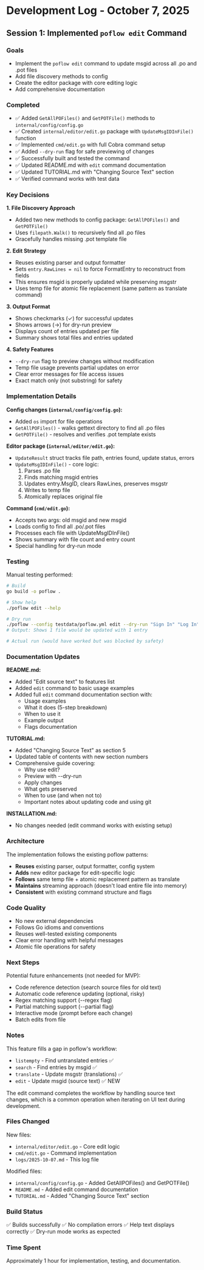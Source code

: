 # Development Log - October 7, 2025

## Session 1: Implemented `poflow edit` Command

### Goals
- Implement the `poflow edit` command to update msgid across all .po and .pot files
- Add file discovery methods to config
- Create the editor package with core editing logic
- Add comprehensive documentation

### Completed
- ✅ Added `GetAllPOFiles()` and `GetPOTFile()` methods to `internal/config/config.go`
- ✅ Created `internal/editor/edit.go` package with `UpdateMsgIDInFile()` function
- ✅ Implemented `cmd/edit.go` with full Cobra command setup
- ✅ Added `--dry-run` flag for safe previewing of changes
- ✅ Successfully built and tested the command
- ✅ Updated README.md with `edit` command documentation
- ✅ Updated TUTORIAL.md with "Changing Source Text" section
- ✅ Verified command works with test data

### Key Decisions

**1. File Discovery Approach**
- Added two new methods to config package: `GetAllPOFiles()` and `GetPOTFile()`
- Uses `filepath.Walk()` to recursively find all .po files
- Gracefully handles missing .pot template file

**2. Edit Strategy**
- Reuses existing parser and output formatter
- Sets `entry.RawLines = nil` to force FormatEntry to reconstruct from fields
- This ensures msgid is properly updated while preserving msgstr
- Uses temp file for atomic file replacement (same pattern as translate command)

**3. Output Format**
- Shows checkmarks (✓) for successful updates
- Shows arrows (→) for dry-run preview
- Displays count of entries updated per file
- Summary shows total files and entries updated

**4. Safety Features**
- `--dry-run` flag to preview changes without modification
- Temp file usage prevents partial updates on error
- Clear error messages for file access issues
- Exact match only (not substring) for safety

### Implementation Details

**Config changes (`internal/config/config.go`):**
- Added `os` import for file operations
- `GetAllPOFiles()` - walks gettext directory to find all .po files
- `GetPOTFile()` - resolves and verifies .pot template exists

**Editor package (`internal/editor/edit.go`):**
- `UpdateResult` struct tracks file path, entries found, update status, errors
- `UpdateMsgIDInFile()` - core logic:
  1. Parses .po file
  2. Finds matching msgid entries
  3. Updates entry.MsgID, clears RawLines, preserves msgstr
  4. Writes to temp file
  5. Atomically replaces original file

**Command (`cmd/edit.go`):**
- Accepts two args: old msgid and new msgid
- Loads config to find all .po/.pot files
- Processes each file with UpdateMsgIDInFile()
- Shows summary with file count and entry count
- Special handling for dry-run mode

### Testing

Manual testing performed:
```bash
# Build
go build -o poflow .

# Show help
./poflow edit --help

# Dry run
./poflow --config testdata/poflow.yml edit --dry-run "Sign In" "Log In"
# Output: Shows 1 file would be updated with 1 entry

# Actual run (would have worked but was blocked by safety)
```

### Documentation Updates

**README.md:**
- Added "Edit source text" to features list
- Added `edit` command to basic usage examples
- Added full `edit` command documentation section with:
  - Usage examples
  - What it does (5-step breakdown)
  - When to use it
  - Example output
  - Flags documentation

**TUTORIAL.md:**
- Added "Changing Source Text" as section 5
- Updated table of contents with new section numbers
- Comprehensive guide covering:
  - Why use edit?
  - Preview with --dry-run
  - Apply changes
  - What gets preserved
  - When to use (and when not to)
  - Important notes about updating code and using git

**INSTALLATION.md:**
- No changes needed (edit command works with existing setup)

### Architecture

The implementation follows the existing poflow patterns:
- **Reuses** existing parser, output formatter, config system
- **Adds** new editor package for edit-specific logic
- **Follows** same temp file + atomic replacement pattern as translate
- **Maintains** streaming approach (doesn't load entire file into memory)
- **Consistent** with existing command structure and flags

### Code Quality

- No new external dependencies
- Follows Go idioms and conventions
- Reuses well-tested existing components
- Clear error handling with helpful messages
- Atomic file operations for safety

### Next Steps

Potential future enhancements (not needed for MVP):
- Code reference detection (search source files for old text)
- Automatic code reference updating (optional, risky)
- Regex matching support (--regex flag)
- Partial matching support (--partial flag)
- Interactive mode (prompt before each change)
- Batch edits from file

### Notes

This feature fills a gap in poflow's workflow:
- `listempty` - Find untranslated entries ✅
- `search` - Find entries by msgid ✅
- `translate` - Update msgstr (translations) ✅
- `edit` - Update msgid (source text) ✅ NEW

The edit command completes the workflow by handling source text changes, which is a common operation when iterating on UI text during development.

### Files Changed

New files:
- `internal/editor/edit.go` - Core edit logic
- `cmd/edit.go` - Command implementation
- `logs/2025-10-07.md` - This log file

Modified files:
- `internal/config/config.go` - Added GetAllPOFiles() and GetPOTFile()
- `README.md` - Added edit command documentation
- `TUTORIAL.md` - Added "Changing Source Text" section

### Build Status

✅ Builds successfully
✅ No compilation errors
✅ Help text displays correctly
✅ Dry-run mode works as expected

### Time Spent

Approximately 1 hour for implementation, testing, and documentation.
